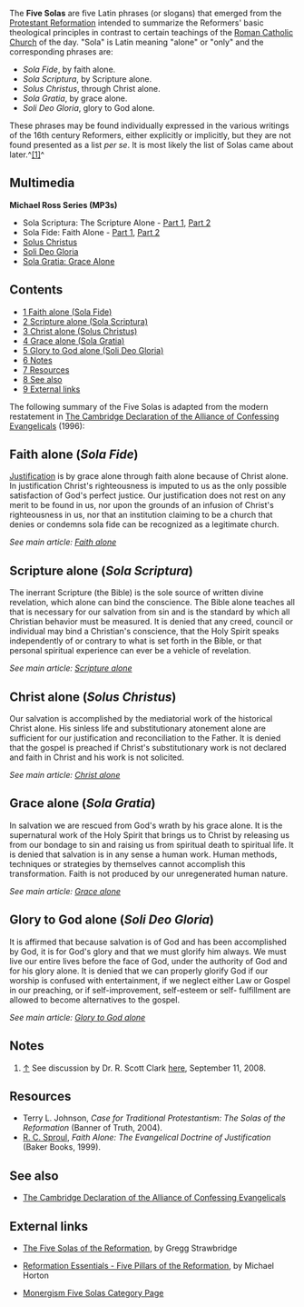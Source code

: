 The **Five Solas** are five Latin phrases (or slogans) that emerged
from the
[Protestant Reformation](Protestant_Reformation "Protestant Reformation")
intended to summarize the Reformers' basic theological principles
in contrast to certain teachings of the
[Roman Catholic Church](Roman_Catholic_Church "Roman Catholic Church")
of the day. "Sola" is Latin meaning "alone" or "only" and the
corresponding phrases are:

-   *Sola Fide*, by faith alone.
-   *Sola Scriptura*, by Scripture alone.
-   *Solus Christus*, through Christ alone.
-   *Sola Gratia*, by grace alone.
-   *Soli Deo Gloria*, glory to God alone.

These phrases may be found individually expressed in the various
writings of the 16th century Reformers, either explicitly or
implicitly, but they are not found presented as a list *per se*. It
is most likely the list of Solas came about later.^[[1]](#note-0)^

## Multimedia

**Michael Ross Series (MP3s)**

-   Sola Scriptura: The Scripture Alone -
    [Part 1](http://www.reformedsermons.org/mp3-16/Ross_2Pet1to3a.mp3),
    [Part 2](http://www.reformedsermons.org/mp3-16/Ross_2Pet1to3b.mp3)
-   Sola Fide: Faith Alone -
    [Part 1](http://www.reformedsermons.org/mp3-16/Ross_Rom4_1to25.mp3),
    [Part 2](http://www.reformedsermons.org/mp3-16/Ross_Rom4.mp3)
-   [Solus Christus](http://www.reformedsermons.org/mp3-16/Ross_Col1_13to23.mp3)
-   [Soli Deo Gloria](http://www.reformedsermons.org/mp3-16/Ross_Isa42_1to25.mp3)
-   [Sola Gratia: Grace Alone](http://www.reformedsermons.org/mp3-16/Ross_Eph2_1to10.mp3)

## Contents

-   [1 Faith alone (Sola Fide)](#Faith_alone_.28Sola_Fide.29)
-   [2 Scripture alone (Sola Scriptura)](#Scripture_alone_.28Sola_Scriptura.29)
-   [3 Christ alone (Solus Christus)](#Christ_alone_.28Solus_Christus.29)
-   [4 Grace alone (Sola Gratia)](#Grace_alone_.28Sola_Gratia.29)
-   [5 Glory to God alone (Soli Deo Gloria)](#Glory_to_God_alone_.28Soli_Deo_Gloria.29)
-   [6 Notes](#Notes)
-   [7 Resources](#Resources)
-   [8 See also](#See_also)
-   [9 External links](#External_links)



The following summary of the Five Solas is adapted from the modern
restatement in
[The Cambridge Declaration of the Alliance of Confessing Evangelicals](The_Cambridge_Declaration_of_the_Alliance_of_Confessing_Evangelicals "The Cambridge Declaration of the Alliance of Confessing Evangelicals")
(1996):

## Faith alone (*Sola Fide*)

[Justification](Justification "Justification") is by grace alone
through faith alone because of Christ alone. In justification
Christ's righteousness is imputed to us as the only possible
satisfaction of God's perfect justice. Our justification does not
rest on any merit to be found in us, nor upon the grounds of an
infusion of Christ's righteousness in us, nor that an institution
claiming to be a church that denies or condemns sola fide can be
recognized as a legitimate church.

*See main article: [Faith alone](Faith_alone "Faith alone")*
## Scripture alone (*Sola Scriptura*)

The inerrant Scripture (the Bible) is the sole source of written
divine revelation, which alone can bind the conscience. The Bible
alone teaches all that is necessary for our salvation from sin and
is the standard by which all Christian behavior must be measured.
It is denied that any creed, council or individual may bind a
Christian's conscience, that the Holy Spirit speaks independently
of or contrary to what is set forth in the Bible, or that personal
spiritual experience can ever be a vehicle of revelation.

*See main article: [Scripture alone](Scripture_alone "Scripture alone")*
## Christ alone (*Solus Christus*)

Our salvation is accomplished by the mediatorial work of the
historical Christ alone. His sinless life and substitutionary
atonement alone are sufficient for our justification and
reconciliation to the Father. It is denied that the gospel is
preached if Christ's substitutionary work is not declared and faith
in Christ and his work is not solicited.

*See main article: [Christ alone](Christ_alone "Christ alone")*
## Grace alone (*Sola Gratia*)

In salvation we are rescued from God's wrath by his grace alone. It
is the supernatural work of the Holy Spirit that brings us to
Christ by releasing us from our bondage to sin and raising us from
spiritual death to spiritual life. It is denied that salvation is
in any sense a human work. Human methods, techniques or strategies
by themselves cannot accomplish this transformation. Faith is not
produced by our unregenerated human nature.

*See main article: [Grace alone](Grace_alone "Grace alone")*
## Glory to God alone (*Soli Deo Gloria*)

It is affirmed that because salvation is of God and has been
accomplished by God, it is for God's glory and that we must glorify
him always. We must live our entire lives before the face of God,
under the authority of God and for his glory alone. It is denied
that we can properly glorify God if our worship is confused with
entertainment, if we neglect either Law or Gospel in our preaching,
or if self-improvement, self-esteem or self- fulfillment are
allowed to become alternatives to the gospel.

*See main article: [Glory to God alone](Glory_to_God_alone "Glory to God alone")*
## Notes

1.  [↑](#ref-0) See discussion by Dr. R. Scott Clark
    [here](http://heidelblog.wordpress.com/2008/09/11/whence-the-reformation-solas/),
    September 11, 2008.

## Resources

-   Terry L. Johnson,
    *Case for Traditional Protestantism: The Solas of the Reformation*
    (Banner of Truth, 2004).
-   [R. C. Sproul](R._C._Sproul "R. C. Sproul"),
    *Faith Alone: The Evangelical Doctrine of Justification* (Baker
    Books, 1999).

## See also

-   [The Cambridge Declaration of the Alliance of Confessing Evangelicals](The_Cambridge_Declaration_of_the_Alliance_of_Confessing_Evangelicals "The Cambridge Declaration of the Alliance of Confessing Evangelicals")

## External links

-   [The Five Solas of the Reformation](http://www.fivesolas.com/5solas.htm),
    by Gregg Strawbridge

-   [Reformation Essentials - Five Pillars of the Reformation](http://www.monergism.com/thethreshold/articles/onsite/essentials.html),
    by Michael Horton
-   [Monergism Five Solas Category Page](http://www.monergism.com/directory/link_category/Five-Solas/)



